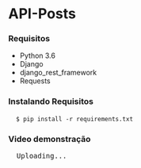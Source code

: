 # API-Posts

<h3> Requisitos </h3>
<ul>
  <li> Python 3.6 </li>
  <li> Django </li>
  <li>django_rest_framework </li>
  <li> Requests </li>
</ul>

<h3> Instalando Requisitos</h3>
<pre> <code> $ pip install -r requirements.txt </code> </pre>

<h3> Video demonstração </h3>

<pre>  Uploading... </pre>
